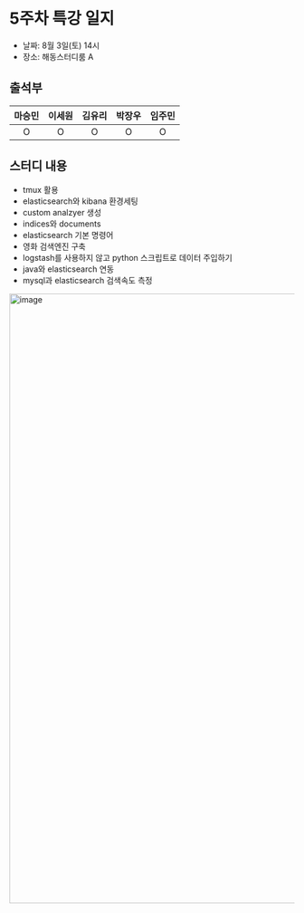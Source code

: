 # 5주차 특강 일지
- 날짜: 8월 3일(토) 14시
- 장소: 해동스터디룸 A

## 출석부
|마승민|이세원|김유리|박장우|임주민|
|:---:|:---:|:---:|:---:|:---:|
|O|O|O|O|O|

## 스터디 내용
- tmux 활용
- elasticsearch와 kibana 환경세팅
- custom analzyer 생성
- indices와 documents
- elasticsearch 기본 명령어
- 영화 검색엔진 구축
- logstash를 사용하지 않고 python 스크립트로 데이터 주입하기
- java와 elasticsearch 연동
- mysql과 elasticsearch 검색속도 측정
<img width="1077" alt="image" src="https://github.com/user-attachments/assets/47f8e1a4-bbd6-43d2-8229-628d10fe743e">
